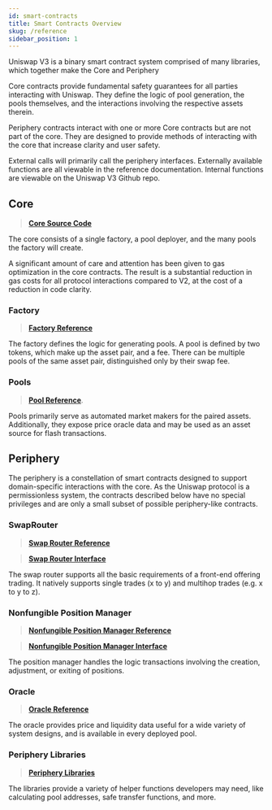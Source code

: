 ```yaml
---
id: smart-contracts
title: Smart Contracts Overview
skug: /reference
sidebar_position: 1
---
```


Uniswap V3 is a binary smart contract system comprised of many libraries, which together make the Core and Periphery

Core contracts provide fundamental safety guarantees for all parties interacting with Uniswap. They define the logic of pool generation, the pools themselves, and the interactions involving the respective assets therein.

Periphery contracts interact with one or more Core contracts but are not part of the core. They are designed to provide methods of interacting with the core that increase clarity and user safety.

External calls will primarily call the periphery interfaces. Externally available functions are all viewable in the reference documentation. Internal functions are viewable on the Uniswap V3 Github repo.

## Core

> [**Core Source Code**](https://github.com/Uniswap/uniswap-v3-core)

The core consists of a single factory, a pool deployer, and the many pools the factory will create.

A significant amount of care and attention has been given to gas optimization in the core contracts. The result is a substantial reduction in gas costs for all protocol interactions compared to V2, at the cost of a reduction in code clarity.

### Factory

> [**Factory Reference**](https://docs.uniswap.org/protocol/reference/core/UniswapV3Factory)

The factory defines the logic for generating pools. A pool is defined by two tokens, which make up the asset pair, and a fee. There can be multiple pools of the same asset pair, distinguished only by their swap fee.

### Pools

> [**Pool Reference**](https://docs.uniswap.org/protocol/reference/core/UniswapV3Pool).

Pools primarily serve as automated market makers for the paired assets. Additionally, they expose price oracle data and may be used as an asset source for flash transactions.

## Periphery

The periphery is a constellation of smart contracts designed to support domain-specific interactions with the core. As the Uniswap protocol is a permissionless system, the contracts described below have no special privileges and are only a small subset of possible periphery-like contracts.

### SwapRouter

> [**Swap Router Reference**](https://docs.uniswap.org/protocol/reference/periphery/SwapRouter)

> [**Swap Router Interface**](https://docs.uniswap.org/protocol/reference/periphery/interfaces/ISwapRouter)

The swap router supports all the basic requirements of a front-end offering trading. It natively supports single trades (x to y) and multihop trades (e.g. x to y to z).

### Nonfungible Position Manager

> [**Nonfungible Position Manager Reference**](https://docs.uniswap.org/protocol/reference/periphery/NonfungiblePositionManager)

> [**Nonfungible Position Manager Interface**](https://docs.uniswap.org/protocol/reference/periphery/interfaces/INonfungiblePositionManager)

The position manager handles the logic transactions involving the creation, adjustment, or exiting of positions.

### Oracle

> [**Oracle Reference**](https://docs.uniswap.org/protocol/reference/core/libraries/Oracles)

The oracle provides price and liquidity data useful for a wide variety of system designs, and is available in every deployed pool.

### Periphery Libraries

> [**Periphery Libraries**](https://docs.uniswap.org/protocol/reference/periphery/libraries/Base64)

The libraries provide a variety of helper functions developers may need, like calculating pool addresses, safe transfer functions, and more.
